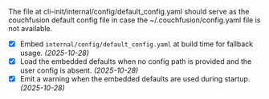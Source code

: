 The file at cli-init/internal/config/default_config.yaml should serve as the couchfusion default
config file in case the ~/.couchfusion/config.yaml file is not available.

- [x] Embed `internal/config/default_config.yaml` at build time for fallback usage. *(2025-10-28)*
- [x] Load the embedded defaults when no config path is provided and the user config is absent. *(2025-10-28)*
- [x] Emit a warning when the embedded defaults are used during startup. *(2025-10-28)*
